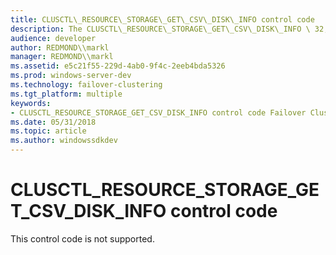 ```yaml
---
title: CLUSCTL\_RESOURCE\_STORAGE\_GET\_CSV\_DISK\_INFO control code
description: The CLUSCTL\_RESOURCE\_STORAGE\_GET\_CSV\_DISK\_INFO \ 32;control code is reserved for internal use only.
audience: developer
author: REDMOND\\markl
manager: REDMOND\\markl
ms.assetid: e5c21f55-229d-4ab0-9f4c-2eeb4bda5326
ms.prod: windows-server-dev
ms.technology: failover-clustering
ms.tgt_platform: multiple
keywords:
- CLUSCTL_RESOURCE_STORAGE_GET_CSV_DISK_INFO control code Failover Cluster
ms.date: 05/31/2018
ms.topic: article
ms.author: windowssdkdev
---
```


# CLUSCTL\_RESOURCE\_STORAGE\_GET\_CSV\_DISK\_INFO control code

This control code is not supported.

 

 




